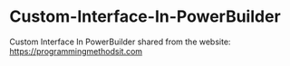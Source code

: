 # Custom-Interface-In-PowerBuilder
Custom Interface In PowerBuilder
shared from the website: https://programmingmethodsit.com
